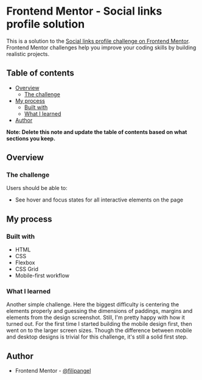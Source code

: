 # Frontend Mentor - Social links profile solution

This is a solution to the [Social links profile challenge on Frontend Mentor](https://www.frontendmentor.io/challenges/social-links-profile-UG32l9m6dQ). Frontend Mentor challenges help you improve your coding skills by building realistic projects.

## Table of contents

- [Overview](#overview)
  - [The challenge](#the-challenge)
- [My process](#my-process)
  - [Built with](#built-with)
  - [What I learned](#what-i-learned)
- [Author](#author)

**Note: Delete this note and update the table of contents based on what sections you keep.**

## Overview

### The challenge

Users should be able to:

- See hover and focus states for all interactive elements on the page

## My process

### Built with

- HTML
- CSS
- Flexbox
- CSS Grid
- Mobile-first workflow

### What I learned

Another simple challenge. Here the biggest difficulty is centering the elements properly and guessing the dimensions of paddings, margins and elements from the design screenshot. Still, I'm pretty happy with how it turned out. For the first time I started building the mobile design first, then went on to the larger screen sizes. Though the difference between mobile and desktop designs is trivial for this challenge, it's still a solid first step.

## Author

- Frontend Mentor - [@filipangel](https://www.frontendmentor.io/profile/filipangel)
